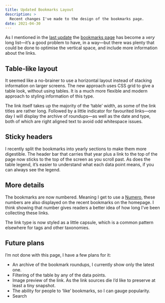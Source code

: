 ```yaml
---
title: Updated Bookmarks Layout
description: >
  Recent changes I've made to the design of the bookmarks page.
date: 2021-04-30
---
```


As I mentioned in the [last update](https://www.interroban.gg/colophon/post/a-simpler-layout/) the [bookmarks page](https://www.interroban.gg/bookmarks) has become a *very* long list—it’s a good problem to have, in a way—but there was plenty that could be done to optimise the vertical space, and include more information about the links.

## Table-like layout

It seemed like a no-brainer to use a horizontal layout instead of stacking information on larger screens. The new approach uses CSS grid to give a table look, without using tables. It is a much more flexible and modern approach to styling information of this type.

The link itself takes up the majority of the ‘table’ width, as some of the link titles are rather long. Followed by a little indicator for favourited links—one day I will display the archive of roundups—as well as the date and type, both of which are right aligned text to avoid odd whitespace issues.

## Sticky headers

I recently split the bookmarks into yearly sections to make them more digestible. The header bar that carries that year plus a link to the top of the page now sticks to the top of the screen as you scroll past. As does the table legend, it’s easier to understand what each data point means, if you can always see the legend.

## More details

The bookmarks are now numbered. Meaning I get to use a [Numero](https://en.wikipedia.org/wiki/Numero_sign), these numbers are also displayed on the recent bookmarks on the homepage. I think showing that number gives readers a better idea of how long I’ve been collecting these links.

The link type is now styled as a little capsule, which is a common pattern elsewhere for tags and other taxonomies.

## Future plans

I’m not done with this page, I have a few plans for it:

- An archive of the bookmark roundups, I currently show only the latest one.
- Filtering of the table by any of the data points.
- Image preview of the link. As the link sources die I’d like to preserve at least a tiny snapshot.
- The ability for people to ‘like’ bookmarks, so I can gauge popularity.
- Search
